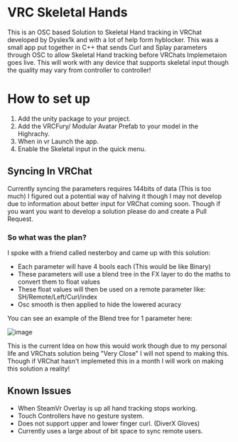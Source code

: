 # VRC Skeletal Hands
This is an OSC based Solution to Skeletal Hand tracking in VRChat developed by Dyslex1k and with a lot of help form hyblocker. This was a small app put together in C++ that sends Curl and Splay parameters through OSC to allow Skeletal Hand tracking before VRChats Implemetaion goes live. This will work with any device that supports skeletal input though the quality may vary from controller to controller!

# How to set up
1) Add the unity package to your project.
2) Add the VRCFury/ Modular Avatar Prefab to your model in the Highrachy.
3) When in vr Launch the app.
4) Enable the Skeletal input in the quick menu.

## Syncing In VRChat
Currently syncing the parameters requires 144bits of data (This is too much) I figured out a potential way of halving it though I may not develop due to information about better input for VRChat coming soon. Though if you want
you want to develop a solution please do and create a Pull Request.
### So what was the plan?
I spoke with a friend called nesterboy and came up with this solution:
- Each parameter will have 4 bools each (This would be like Binary)
- These parameters will use a blend tree in the FX layer to do the maths to convert them to float values
- These float values will then be used on a remote parameter like: SH/Remote/Left/Curl/index
- Osc smooth is then applied to hide the lowered acuracy

You can see an example of the Blend tree for 1 parameter here:

![image](https://github.com/Dyslex1k/VRC-Skeletal-Hands/assets/102997160/cf542f93-444c-40df-a216-1ed86185071f)
 
This is the current Idea on how this would work though due to my personal life and VRChats solution being "Very Close" I will not spend to making this. Though if VRChat hasn't implemeted this in a month I will work on making this solution a reality!
## Known Issues
- When SteamVr Overlay is up all hand tracking stops working.
- Touch Controllers have no gesture system.
- Does not support upper and lower finger curl. (DiverX Gloves)
- Currently uses a large about of bit space to sync remote users.
